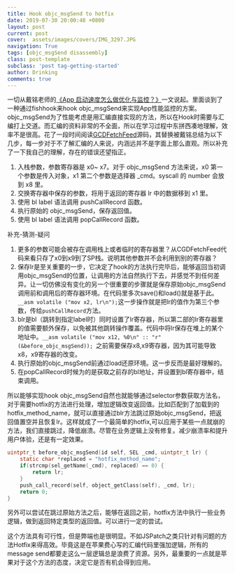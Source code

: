 ```yaml
---
title: Hook objc_msgSend to hotfix
date: 2019-07-30 20:00:48 +0800
layout: post
current: post
cover:  assets/images/covers/IMG_3297.JPG
navigation: True
tags: [objc_msgSend disassembly]
class: post-template
subclass: 'post tag-getting-started'
author: Drinking
comments: true
---
```


一切从戴铭老师的[《App 启动速度怎么做优化与监控？》](https://time.geekbang.org/column/article/85331?utm_term=zeusD4FM2&utm_source=web&utm_medium=infoq&utm_campaign=presell-161&utm_content=arti0318)一文说起。里面谈到了一种通过fishhook来hook objc_msgSend来实现App性能监控的方案。objc_msgSend为了性能考虑是用汇编直接实现的方法，所以在Hook时需要与汇编打上交道。而汇编的资料非常的不全面，所以在学习过程中东拼西凑地理解，效率不是很高。花了一段时间阅读[GCDFetchFeed](https://github.com/ming1016/GCDFetchFeed)源码，其替换被戴铭总结为以下几步，每一步对于不了解汇编的人来说，内涵远并不是字面上那么直观。所以补充了一下我自己的理解，存在的错误还望指正。
1. 入栈参数，参数寄存器是 x0~ x7。对于 objc_msgSend 方法来说，x0 第一个参数是传入对象，x1 第二个参数是选择器 _cmd。syscall 的 number 会放到 x8 里。
2. 交换寄存器中保存的参数，将用于返回的寄存器 lr 中的数据移到 x1 里。
3. 使用 bl label 语法调用 pushCallRecord 函数。
4. 执行原始的 objc_msgSend，保存返回值。
5. 使用 bl label 语法调用 popCallRecord 函数。

补充-猜测-疑问
1. 更多的参数可能会被存在调用栈上或者临时的寄存器里？从CGDFetchFeed代码来看只存了x0到x9到了SP栈。说明其他参数并不会利用到别的寄存器？
2. 保存lr是至关重要的一步，它决定了hook的方法执行完毕后，能够返回当初调用objc_msgSend的位置，让调用的方法自然执行下去，并感觉不到任何差异。让一切仿佛没有变化的另一个很重要的步骤就是保存原始objc_msgSend调用前和调用后的寄存器环境。在代码里多次save()和load()就是基于此。`__asm volatile ("mov x2, lr\n");`这一步操作就是把lr的值作为第三个参数，传给`pushCallRecord`方法。
3. blr是bl（跳转到指定label时）同时设置了lr寄存器，所以第二部的lr寄存器里的值需要额外保存，以免被其他跳转操作覆盖。代码中将lr保存在堆上的某个地址中。`__asm volatile ("mov x12, %0\n" :: "r"(&before_objc_msgSend)); `之前需要保存x8,x9寄存器，因为其可能导致x8，x9寄存器的改变。
4. 执行原始的objc_msgSend前通过load还原环境。这一步反而是最好理解的。
5. 在popCallRecord时候为的是获取之前存的bl地址，并设置到bl寄存器中，结束调用。

所以能够实现hook objc_msgSend自然也就能够通过selector参数获取方法名，对于需要hotfix的方法进行处理，增加逻辑改变返回值。比如匹配到了加载到的hotfix_method_name，就可以直接通过blr方法跳过原始objc_msgSend，把返回值置空并且恢复lr。这样就成了一个最简单的hotfix,可以应用于某些一点就崩的方法，我们直接跳过，降低崩溃。尽管在业务逻辑上没有修复。减少崩溃率和提升用户体验，还是有一定效果。
```c
uintptr_t before_objc_msgSend(id self, SEL _cmd, uintptr_t lr) {
    static char *replaced = "hotfix_method_name";
    if(strcmp(sel_getName(_cmd), replaced) == 0) {
        return lr;
    }
    push_call_record(self, object_getClass(self), _cmd, lr);
    return 0;
}
```
另外可以尝试在跳过原始方法之后，能够在返回之前，hotfix方法中执行一些业务逻辑，做到返回特定类型的返回值。可以进行一定的尝试。

这个方法具有可行性，但是弊端也是很明显。不如JSPatch之类只针对有问题的方法Hotfix来得高效。毕竟这是在苹果费心写的汇编代码里强加逻辑，所有的message send都要走这么一层逻辑总是浪费了资源。另外，最重要的一点就是苹果对于这个方法的态度，决定它是否有机会得到应用。